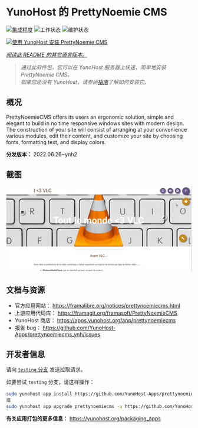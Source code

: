 <!--
注意：此 README 由 <https://github.com/YunoHost/apps/tree/master/tools/readme_generator> 自动生成
请勿手动编辑。
-->

# YunoHost 的 PrettyNoemie CMS

[![集成程度](https://dash.yunohost.org/integration/prettynoemiecms.svg)](https://dash.yunohost.org/appci/app/prettynoemiecms) ![工作状态](https://ci-apps.yunohost.org/ci/badges/prettynoemiecms.status.svg) ![维护状态](https://ci-apps.yunohost.org/ci/badges/prettynoemiecms.maintain.svg)

[![使用 YunoHost 安装 PrettyNoemie CMS](https://install-app.yunohost.org/install-with-yunohost.svg)](https://install-app.yunohost.org/?app=prettynoemiecms)

*[阅读此 README 的其它语言版本。](./ALL_README.md)*

> *通过此软件包，您可以在 YunoHost 服务器上快速、简单地安装 PrettyNoemie CMS。*  
> *如果您还没有 YunoHost，请参阅[指南](https://yunohost.org/install)了解如何安装它。*

## 概况

PrettyNoemieCMS offers its users an ergonomic solution, simple and elegant to build in no time responsive windows sites with modern design.
The construction of your site will consist of arranging at your convenience various modules, edit their content, and customize your site by choosing fonts, formatting text, and display colors.


**分发版本：** 2022.06.26~ynh2

## 截图

![PrettyNoemie CMS 的截图](./doc/screenshots/pages-framasite-theme-light.gif)

## 文档与资源

- 官方应用网站： <https://framalibre.org/notices/prettynoemiecms.html>
- 上游应用代码库： <https://framagit.org/framasoft/PrettyNoemieCMS>
- YunoHost 商店： <https://apps.yunohost.org/app/prettynoemiecms>
- 报告 bug： <https://github.com/YunoHost-Apps/prettynoemiecms_ynh/issues>

## 开发者信息

请向 [`testing` 分支](https://github.com/YunoHost-Apps/prettynoemiecms_ynh/tree/testing) 发送拉取请求。

如要尝试 `testing` 分支，请这样操作：

```bash
sudo yunohost app install https://github.com/YunoHost-Apps/prettynoemiecms_ynh/tree/testing --debug
或
sudo yunohost app upgrade prettynoemiecms -u https://github.com/YunoHost-Apps/prettynoemiecms_ynh/tree/testing --debug
```

**有关应用打包的更多信息：** <https://yunohost.org/packaging_apps>
